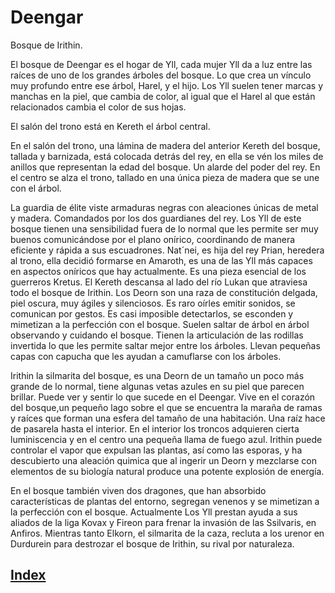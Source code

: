 # Deengar

Bosque de Irithin.

El bosque de Deengar es el hogar de Yll, cada mujer Yll da a luz entre las raíces de uno de los grandes árboles del bosque. Lo que crea un vínculo muy profundo entre ese árbol, Harel, y el hijo. Los Yll suelen tener marcas y manchas en la piel, que cambia de color, al igual que el Harel al que están relacionados cambia el color de sus hojas.

El salón del trono está en Kereth el árbol central.

En el salón del trono, una lámina de madera del anterior Kereth del bosque, tallada y barnizada, está colocada detrás del rey, en ella se vén los miles de anillos que representan la edad del bosque. Un alarde del poder del rey. En el centro se alza el trono, tallado en una única pieza de madera que se une con el árbol.

La guardia de élite viste armaduras negras con aleaciones únicas de metal y madera. Comandados por los dos guardianes del rey. Los Yll de este bosque tienen una sensibilidad fuera de lo normal que les permite ser muy buenos comunicándose por el plano onírico, coordinando de manera eficiente y rápida a sus escuadrones. Nat´nei, es hija del rey Prian, heredera al trono, ella decidió formarse en Amaroth, es una de las Yll más capaces en aspectos oníricos que hay actualmente. Es una pieza esencial de los guerreros Kretus.
El Kereth descansa al lado del río Lukan que atraviesa todo el bosque de Irithin.
Los Deorn son una raza de constitución delgada, piel oscura, muy ágiles y silenciosos. Es raro oírles emitir sonidos, se comunican por gestos. Es casi imposible detectarlos, se esconden y mimetizan a la perfección con el bosque. Suelen saltar de árbol en árbol observando y cuidando el bosque. Tienen la articulación de las rodillas invertida lo que les permite saltar mejor entre los árboles. Llevan pequeñas capas con capucha que les ayudan a camuflarse con los árboles.

Irithin la silmarita del bosque, es una Deorn de un tamaño un poco más grande de lo normal, tiene algunas vetas azules en su piel que parecen brillar. Puede ver y sentir lo que sucede en el Deengar.
Vive en el corazón del bosque,un pequeño lago sobre el que se encuentra la maraña de ramas y raíces que forman una esfera del tamaño de una habitación. Una raíz hace de pasarela hasta el interior. En el interior los troncos adquieren cierta luminiscencia y en el centro una pequeña llama de fuego azul. Irithin puede controlar el vapor que expulsan las plantas, así como las esporas, y ha descubierto una aleación quimica que al ingerir un Deorn y mezclarse con elementos de su biología natural produce una potente explosión de energía.

En el bosque también viven dos dragones, que han absorbido características de plantas del entorno, segregan venenos y se mimetizan a la perfección con el bosque.
Actualmente
Los Yll prestan ayuda a sus aliados de la liga Kovax y Fireon para frenar la invasión de las Ssilvaris, en Anfiros. Mientras tanto Elkorn, el silmarita de la caza, recluta a los urenor en Durdurein para destrozar el bosque de Irithin, su rival por naturaleza.

## [Index](../README.md)